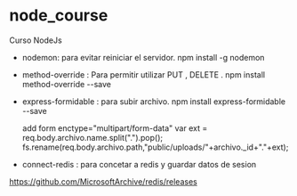 # node_course
Curso NodeJs

- nodemon: para evitar reiniciar el servidor.  npm install -g nodemon 

- method-override : Para permitir utilizar PUT , DELETE . npm install method-override --save

- express-formidable : para subir archivo.  npm install express-formidable --save

  add form enctype="multipart/form-data"
  var ext = req.body.archivo.name.split(".").pop();
  fs.rename(req.body.archivo.path,"public/uploads/"+archivo._id+"."+ext);


- connect-redis : para concetar a redis y guardar datos de sesion

https://github.com/MicrosoftArchive/redis/releases
